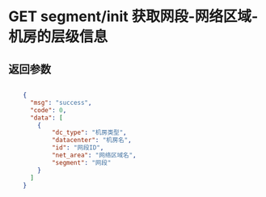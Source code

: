 # GET segment/init 获取网段-网络区域-机房的层级信息

## 返回参数
```json

	{
	  "msg": "success",
	  "code": 0,
	  "data": [
        {
            "dc_type": "机房类型",
            "datacenter": "机房名",
            "id": "网段ID",
            "net_area": "网络区域名",
            "segment": "网段"
        }
      ] 
    }

```
